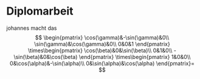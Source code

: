 # Diplomarbeit
johannes macht das
$$
\begin{pmatrix}
\cos(\gamma)&-\sin(\gamma)&0\\
\sin(\gamma)&\cos(\gamma)&0\\
0&0&1
\end{pmatrix}
\times\begin{pmatrix}
\cos(\beta)&0&\sin(\beta)\\
0&1&0\\
-\sin(\beta)&0&\cos(\beta)
\end{pmatrix}
\times\begin{pmatrix}
1&0&0\\
0&\cos(\alpha)&-\sin(\alpha)\\
0&\sin(\alpha)&\cos(\alpha)
\end{pmatrix}=
$$
